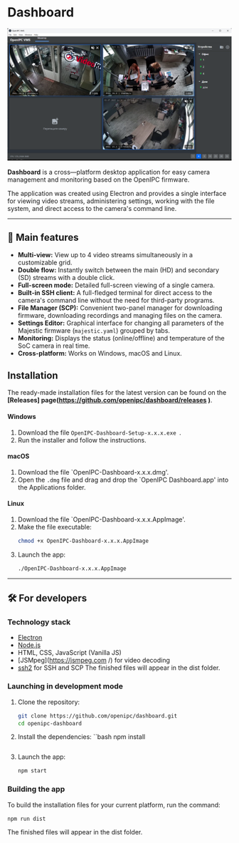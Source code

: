 # Dashboard

![OpenIPC Dashboard Screenshot](build/screenshot.png) 

**Dashboard** is a cross—platform desktop application for easy camera management and monitoring based on the OpenIPC firmware.

The application was created using Electron and provides a single interface for viewing video streams, administering settings, working with the file system, and direct access to the camera's command line.

---

## 🚀 Main features

* **Multi-view:** View up to 4 video streams simultaneously in a customizable grid.
* **Double flow:** Instantly switch between the main (HD) and secondary (SD) streams with a double click.
* **Full-screen mode:** Detailed full-screen viewing of a single camera.
* **Built-in SSH client:** A full-fledged terminal for direct access to the camera's command line without the need for third-party programs.
* **File Manager (SCP):** Convenient two-panel manager for downloading firmware, downloading recordings and managing files on the camera.
* **Settings Editor:** Graphical interface for changing all parameters of the Majestic firmware (`majestic.yaml`) grouped by tabs.
* **Monitoring:** Displays the status (online/offline) and temperature of the SoC camera in real time.
* **Cross-platform:** Works on Windows, macOS and Linux.

## Installation

The ready-made installation files for the latest version can be found on the **[Releases] page(https://github.com/openipc/dashboard/releases )**.


#### Windows
1. Download the file `OpenIPC-Dashboard-Setup-x.x.x.exe `.
2. Run the installer and follow the instructions.

#### macOS
1. Download the file `OpenIPC-Dashboard-x.x.x.dmg'.
2. Open the `.dmg` file and drag and drop the `OpenIPC Dashboard.app' into the Applications folder.

#### Linux
1. Download the file `OpenIPC-Dashboard-x.x.x.AppImage'.
2. Make the file executable:
    ```bash
    chmod +x OpenIPC-Dashboard-x.x.x.AppImage
    ```
3. Launch the app:
    ```bash
    ./OpenIPC-Dashboard-x.x.x.AppImage
    ```

---

## 🛠️ For developers

### Technology stack
*   [Electron](https://www.electronjs.org/)
*   [Node.js](https://nodejs.org/)
*   HTML, CSS, JavaScript (Vanilla JS)
* [JSMpeg](https://jsmpeg.com /) for video decoding
* [ssh2](https://github.com/mscdex/ssh2 ) for SSH and SCP
The finished files will appear in the dist folder.


### Launching in development mode

1. Clone the repository:
    ```bash
    git clone https://github.com/openipc/dashboard.git
    cd openipc-dashboard
    ```

2. Install the dependencies:
``bash
npm install
    ```

3. Launch the app:
    ```bash
    npm start
    ```

### Building the app

To build the installation files for your current platform, run the command:

```bash
npm run dist
```

The finished files will appear in the dist folder.
